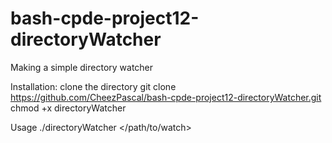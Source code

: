 # bash-cpde-project12-directoryWatcher
Making a simple directory watcher 

Installation:
clone the directory 
git clone https://github.com/CheezPascal/bash-cpde-project12-directoryWatcher.git
chmod +x directoryWatcher

Usage ./directoryWatcher </path/to/watch>
